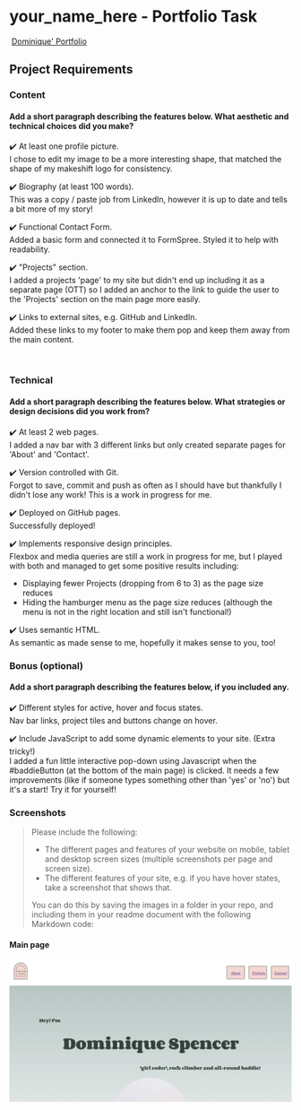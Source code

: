 #  your_name_here - Portfolio Task
​
[Dominique' Portfolio](screen-grabs/screen-recording.mp4)
​
## Project Requirements

### Content
#### Add a short paragraph describing the features below. What aesthetic and technical choices did you make? 
✔️ At least one profile picture. </br>
I chose to edit my image to be a more interesting shape, that matched the shape of my makeshift logo for consistency.

✔️ Biography (at least 100 words). </br>
This was a copy / paste job from LinkedIn, however it is up to date and tells a bit more of my story!

✔️ Functional Contact Form. </br>
Added a basic form and connected it to FormSpree. Styled it to help with readability.

✔️ "Projects" section. </br>
I added a projects 'page' to my site but didn't end up including it as a separate page (OTT) so I added an anchor to the link to guide the user to the 'Projects' section on the main page more easily.

✔️ Links to external sites, e.g. GitHub and LinkedIn. </br>
Added these links to my footer to make them pop and keep them away from the main content.

​
### Technical
#### Add a short paragraph describing the features below. What strategies or design decisions did you work from? 
✔️ At least 2 web pages. </br>
I added a nav bar with 3 different links but only created separate pages for 'About' and 'Contact'.

✔️ Version controlled with Git. </br>
Forgot to save, commit and push as often as I should have but thankfully I didn't lose any work! This is a work in progress for me.

✔️ Deployed on GitHub pages. </br>
Successfully deployed!

✔️ Implements responsive design principles. </br>
Flexbox and media queries are still a work in progress for me, but I played with both and managed to get some positive results including:
- Displaying fewer Projects (dropping from 6 to 3) as the page size reduces
- Hiding the hamburger menu as the page size reduces (although the menu is not in the right location and still isn't functional!)

✔️ Uses semantic HTML. </br>
As semantic as made sense to me, hopefully it makes sense to you, too!

### Bonus (optional)
#### Add a short paragraph describing the features below, if you included any. 
✔️ Different styles for active, hover and focus states. </br>
Nav bar links, project tiles and buttons change on hover.

✔️ Include JavaScript to add some dynamic elements to your site. (Extra tricky!) </br>
I added a fun little interactive pop-down using Javascript when the #baddieButton (at the bottom of the main page) is clicked.
It needs a few improvements (like if someone types something other than 'yes' or 'no') but it's a start! Try it for yourself!
​
### Screenshots
> Please include the following:
> - The different pages and features of your website on mobile, tablet and desktop screen sizes (multiple screenshots per page and screen size).
> - The different features of your site, e.g. if you have hover states, take a screenshot that shows that.  
> 
> You can do this by saving the images in a folder in your repo, and including them in your readme document with the following Markdown code: 

#### Main page  
![Main page - desktop / tablet format](./screen-grabs/main-page.png)